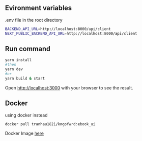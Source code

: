 ## Evironment variables

.env file in the root directory

```bash
BACKEND_API_URL=http://localhost:8000/api/client
NEXT_PUBLIC_BACKEND_API_URL=http://localhost:8000/api/client
```

## Run command

```bash
yarn install
#then
yarn dev
#or
yarn build & start
```

Open [http://localhost:3000](http://localhost:3000) with your browser to see the result.

## Docker

using docker instead

```
docker pull tranhau1821/kngofwrd:ebook_ui
```

Docker Image [here](https://hub.docker.com/layers/tranhau1821/eb00k/ebook_ui/images/sha256-f554a2bd77842f97b4f508c9da446a627f78e28f0dccac579f2d23669192c967?context=repo)

